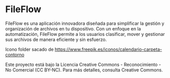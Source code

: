 # FileFlow
FileFlow es una aplicación innovadora diseñada para simplificar la gestión y organización de archivos en tu dispositivo. Con un enfoque en la automatización, FileFlow permite a los usuarios clasificar, mover y gestionar sus archivos de manera eficiente y sin esfuerzo.

Icono folder sacado de https://www.freepik.es/iconos/calendario-carpeta-contorno

Este proyecto está bajo la Licencia Creative Commons - Reconocimiento - No Comercial (CC BY-NC). Para más detalles, consulta Creative Commons.


